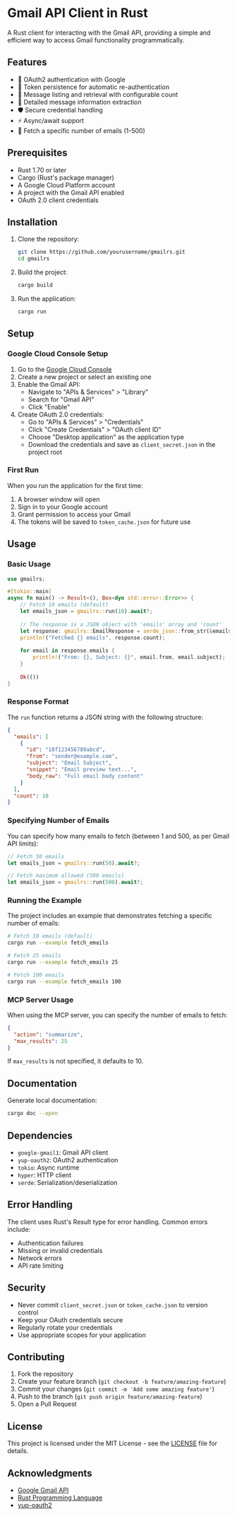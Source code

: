 # Gmail API Client in Rust

A Rust client for interacting with the Gmail API, providing a simple and efficient way to access Gmail functionality programmatically.

## Features

- 🔐 OAuth2 authentication with Google
- 💾 Token persistence for automatic re-authentication
- 📧 Message listing and retrieval with configurable count
- 📝 Detailed message information extraction
- 🛡️ Secure credential handling
- ⚡ Async/await support
- 🔢 Fetch a specific number of emails (1-500)

## Prerequisites

- Rust 1.70 or later
- Cargo (Rust's package manager)
- A Google Cloud Platform account
- A project with the Gmail API enabled
- OAuth 2.0 client credentials

## Installation

1. Clone the repository:
   ```bash
   git clone https://github.com/yourusername/gmailrs.git
   cd gmailrs
   ```

2. Build the project:
   ```bash
   cargo build
   ```

3. Run the application:
   ```bash
   cargo run
   ```

## Setup

### Google Cloud Console Setup

1. Go to the [Google Cloud Console](https://console.cloud.google.com)
2. Create a new project or select an existing one
3. Enable the Gmail API:
   - Navigate to "APIs & Services" > "Library"
   - Search for "Gmail API"
   - Click "Enable"
4. Create OAuth 2.0 credentials:
   - Go to "APIs & Services" > "Credentials"
   - Click "Create Credentials" > "OAuth client ID"
   - Choose "Desktop application" as the application type
   - Download the credentials and save as `client_secret.json` in the project root

### First Run

When you run the application for the first time:
1. A browser window will open
2. Sign in to your Google account
3. Grant permission to access your Gmail
4. The tokens will be saved to `token_cache.json` for future use

## Usage

### Basic Usage

```rust
use gmailrs;

#[tokio::main]
async fn main() -> Result<(), Box<dyn std::error::Error>> {
    // Fetch 10 emails (default)
    let emails_json = gmailrs::run(10).await?;
    
    // The response is a JSON object with 'emails' array and 'count'
    let response: gmailrs::EmailResponse = serde_json::from_str(&emails_json)?;
    println!("Fetched {} emails", response.count);
    
    for email in response.emails {
        println!("From: {}, Subject: {}", email.from, email.subject);
    }
    
    Ok(())
}
```

### Response Format

The `run` function returns a JSON string with the following structure:

```json
{
  "emails": [
    {
      "id": "18f123456789abcd",
      "from": "sender@example.com",
      "subject": "Email Subject",
      "snippet": "Email preview text...",
      "body_raw": "Full email body content"
    }
  ],
  "count": 10
}
```

### Specifying Number of Emails

You can specify how many emails to fetch (between 1 and 500, as per Gmail API limits):

```rust
// Fetch 50 emails
let emails_json = gmailrs::run(50).await?;

// Fetch maximum allowed (500 emails)
let emails_json = gmailrs::run(500).await?;
```

### Running the Example

The project includes an example that demonstrates fetching a specific number of emails:

```bash
# Fetch 10 emails (default)
cargo run --example fetch_emails

# Fetch 25 emails
cargo run --example fetch_emails 25

# Fetch 100 emails
cargo run --example fetch_emails 100
```

### MCP Server Usage

When using the MCP server, you can specify the number of emails to fetch:

```json
{
  "action": "summarize",
  "max_results": 25
}
```

If `max_results` is not specified, it defaults to 10.

## Documentation

Generate local documentation:
```bash
cargo doc --open
```

## Dependencies

- `google-gmail1`: Gmail API client
- `yup-oauth2`: OAuth2 authentication
- `tokio`: Async runtime
- `hyper`: HTTP client
- `serde`: Serialization/deserialization

## Error Handling

The client uses Rust's Result type for error handling. Common errors include:
- Authentication failures
- Missing or invalid credentials
- Network errors
- API rate limiting

## Security

- Never commit `client_secret.json` or `token_cache.json` to version control
- Keep your OAuth credentials secure
- Regularly rotate your credentials
- Use appropriate scopes for your application

## Contributing

1. Fork the repository
2. Create your feature branch (`git checkout -b feature/amazing-feature`)
3. Commit your changes (`git commit -m 'Add some amazing feature'`)
4. Push to the branch (`git push origin feature/amazing-feature`)
5. Open a Pull Request

## License

This project is licensed under the MIT License - see the [LICENSE](LICENSE) file for details.

## Acknowledgments

- [Google Gmail API](https://developers.google.com/gmail/api)
- [Rust Programming Language](https://www.rust-lang.org)
- [yup-oauth2](https://crates.io/crates/yup-oauth2) 